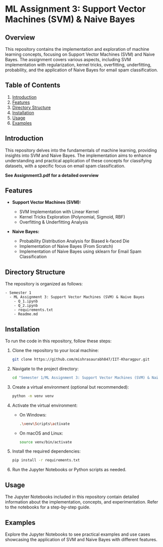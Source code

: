 # ML Assignment 3: Support Vector Machines (SVM) & Naive Bayes

## Overview

This repository contains the implementation and exploration of machine learning concepts, focusing on Support Vector Machines (SVM) and Naive Bayes. The assignment covers various aspects, including SVM implementation with regularization, kernel tricks, overfitting, underfitting, probability, and the application of Naive Bayes for email spam classification.

## Table of Contents

1. [Introduction](#introduction)
2. [Features](#features)
3. [Directory Structure](#directory-structure)
4. [Installation](#installation)
5. [Usage](#usage)
6. [Examples](#examples)

## Introduction

This repository delves into the fundamentals of machine learning, providing insights into SVM and Naive Bayes. The implementation aims to enhance understanding and practical application of these concepts for classifying datasets, with a specific focus on email spam classification.

**See Assignment3.pdf for a detailed overview**

## Features

- **Support Vector Machines (SVM):**
  - SVM Implementation with Linear Kernel
  - Kernel Tricks Exploration (Polynomial, Sigmoid, RBF)
  - Overfitting & Underfitting Analysis

- **Naive Bayes:**
  - Probability Distribution Analysis for Biased k-faced Die
  - Implementation of Naive Bayes (From Scratch)
  - Implementation of Naive Bayes using sklearn for Email Spam Classification

## Directory Structure

The repository is organized as follows:

```plaintext
- Semester 1
  - ML Assignment 3: Support Vector Machines (SVM) & Naive Bayes
    - Q_1.ipynb
    - Q_2.ipynb
    - requirements.txt
    - Readme.md
```

## Installation

To run the code in this repository, follow these steps:

1. Clone the repository to your local machine:

   ```bash
   git clone https://github.com/mishrasaurabh847/IIT-Kharagpur.git
   ```

2. Navigate to the project directory:

   ```bash
   cd "Semester 1/ML Assignment 3: Support Vector Machines (SVM) & Naive Bayes"
   ```

3. Create a virtual environment (optional but recommended):

   ```bash
   python -m venv venv
   ```

4. Activate the virtual environment:

   - On Windows:

     ```bash
     .\venv\Scripts\activate
     ```

   - On macOS and Linux:

     ```bash
     source venv/bin/activate
     ```

5. Install the required dependencies:

   ```bash
   pip install -r requirements.txt
   ```

6. Run the Jupyter Notebooks or Python scripts as needed.

## Usage

The Jupyter Notebooks included in this repository contain detailed information about the implementation, concepts, and experimentation. Refer to the notebooks for a step-by-step guide.

## Examples

Explore the Jupyter Notebooks to see practical examples and use cases showcasing the application of SVM and Naive Bayes with different features.
